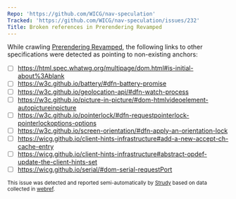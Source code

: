 ```yaml
---
Repo: 'https://github.com/WICG/nav-speculation'
Tracked: 'https://github.com/WICG/nav-speculation/issues/232'
Title: Broken references in Prerendering Revamped
---
```


While crawling [Prerendering Revamped](https://wicg.github.io/nav-speculation/prerendering.html), the following links to other specifications were detected as pointing to non-existing anchors:
* [ ] https://html.spec.whatwg.org/multipage/dom.html#is-initial-about%3Ablank
* [ ] https://w3c.github.io/battery/#dfn-battery-promise
* [ ] https://w3c.github.io/geolocation-api/#dfn-watch-process
* [ ] https://w3c.github.io/picture-in-picture/#dom-htmlvideoelement-autopictureinpicture
* [ ] https://w3c.github.io/pointerlock/#dfn-requestpointerlock-pointerlockoptions-options
* [ ] https://w3c.github.io/screen-orientation/#dfn-apply-an-orientation-lock
* [ ] https://wicg.github.io/client-hints-infrastructure#add-a-new-accept-ch-cache-entry
* [ ] https://wicg.github.io/client-hints-infrastructure#abstract-opdef-update-the-client-hints-set
* [ ] https://wicg.github.io/serial/#dom-serial-requestPort

<sub>This issue was detected and reported semi-automatically by [Strudy](https://github.com/w3c/strudy/) based on data collected in [webref](https://github.com/w3c/webref/).</sub>
